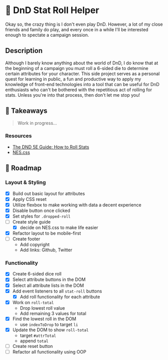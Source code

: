 # 🎲 DnD Stat Roll Helper

Okay so, the crazy thing is I don't even play DnD. However, a lot of my close friends and family do play, and every once in a while I'll be interested enough to spectate a campaign session.

## Description

Although I barely know anything about the world of DnD, I do know that at the beginning of a campaign you must roll a 6-sided die to determine certain attributes for your character. This side project serves as a personal quest for learning in public, a fun and productive way to apply my knowledge of front-end technologies into a tool that can be useful for DnD enthusiasts who can't be bothered with the repetitious act of rolling for stats. Unless you're into that process, then don't let me stop you!

## 💭 Takeaways

> Work in progress...

### Resources
- [The DND 5E Guide: How to Roll Stats](https://5eguide.com/how-to-roll-stats-in-dd-5e)
- [NES.css](https://github.com/nostalgic-css/NES.css)

## 🚧 Roadmap

### Layout & Styling
- [x] Build out basic layout for attributes
- [x] Apply CSS reset
- [x] Utilize flexbox to make working with data a decent experience
- [x] Disable button once clicked
- [x] Set styles for `.dropped-roll`
- [ ] Create style guide
	- [x] decide on NES.css to make life easier
- [x] Refactor layout to be mobile-first
- [ ] Create footer
	- Add copyright
	- Add links: Github, Twitter


### Functionality
- [x] Create 6-sided dice roll
- [x] Select attribute buttons in the DOM
- [x] Select all attribute lists in the DOM
- [x] Add event listeners to all `stat-roll` buttons
	- [x] Add roll functionality for each attribute
- [x] Work on `roll-total`
	- Drop lowest roll value
	- Add remaining 3 values for total
- [x] Find the lowest roll in the DOM
	- use `indexToDrop` to target `li`
- [x] Update the DOM to show `roll-total` 
	- target `#attrTotal`
	- append `total`
- [ ] Create reset button
- [ ] Refactor all functionality using OOP